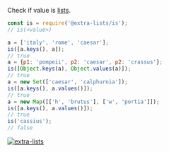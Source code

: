 Check if value is [lists].

```javascript
const is = require('@extra-lists/is');
// is(<value>)

a = ['italy', 'rome', 'caesar'];
is([a.keys(), a]);
// true
a = {p1: 'pompeii', p2: 'caesar', p2: 'crassus'};
is([Object.keys(a), Object.values(a)]);
// true
a = new Set(['caesar', 'calphurnia']);
is([a.keys(), a.values()]);
// true
a = new Map([['h', 'brutus'], ['w', 'portia']]);
is([a.keys(), a.values()]);
// true
is('cassius');
// false
```


[![extra-lists](https://i.imgur.com/MCb8pjO.jpg)](https://www.npmjs.com/package/extra-lists)

[lists]: https://www.npmjs.com/package/lists-is
